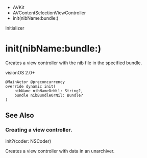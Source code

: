 

- AVKit
- AVContentSelectionViewController
-  init(nibName:bundle:) 

Initializer

# init(nibName:bundle:)

Creates a view controller with the nib file in the specified bundle.

visionOS 2.0+

``` source
@MainActor @preconcurrency
override dynamic init(
    nibName nibNameOrNil: String?,
    bundle nibBundleOrNil: Bundle?
)
```

## See Also

### Creating a view controller.

init?(coder: NSCoder)

Creates a view controller with data in an unarchiver.

